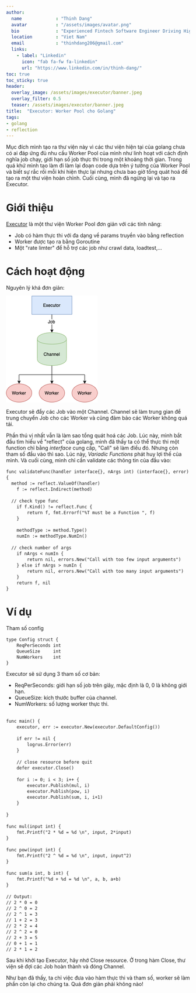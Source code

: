 ```yaml
---
author:
  name             : "Thinh Dang"
  avatar           : "/assets/images/avatar.png"
  bio              : "Experienced Fintech Software Engineer Driving High-Performance Solutions"
  location         : "Viet Nam"
  email            : "thinhdang206@gmail.com"
  links:
    - label: "Linkedin"
      icon: "fab fa-fw fa-linkedin"
      url: "https://www.linkedin.com/in/thinh-dang/"
toc: true
toc_sticky: true
header:
  overlay_image: /assets/images/executor/banner.jpeg
  overlay_filter: 0.5 
  teaser: /assets/images/executor/banner.jpeg
title:  "Executor: Worker Pool cho Golang"
tags: 
- golang
- reflection
---
```


Mục đích mình tạo ra thư viện này vì các thư viện hiện tại của golang chưa có ai đáp ứng đủ nhu cầu Worker Pool của mình như linh hoạt với cách định nghĩa job chạy, giới hạn số job thực thi trong một khoảng thời gian. Trong quá khứ mình tạo làm đi làm lại đoạn code dựa trên ý tưởng của Worker Pool và biết sự rắc rối mỗi khi hiện thực lại nhưng chưa bao giờ tổng quát hoá để tạo ra một thư viện hoàn chỉnh. Cuối cùng, mình đã ngừng lại và tạo ra Executor.

# Giới thiệu

[Executor](https://github.com/thinhdanggroup/executor) là một thư viện Worker Pool đơn giản với các tính năng:

- Job có hàm thực thi với đa dạng về params truyền vào bằng reflection
- Worker được tạo ra bằng Goroutine
- Một "rate limter" để hỗ trợ các job như crawl data, loadtest,...

# Cách hoạt động

Nguyên lý khá đơn giản:

![grpc-web-model](/assets/images/executor/executor.png)

Executor sẽ đẩy các Job vào một Channel. Channel sẽ làm trung gian để trung chuyển Job cho các Worker và cũng đảm bảo các Worker không quá tải.

Phần thú vị nhất vẫn là làm sao tổng quát hoá các Job. Lúc này, mình bắt đầu tìm hiểu về "reflect" của golang, mình đã thấy ta có thể thực thi một function chỉ bằng *interface* cung cấp, "Call" sẽ làm điều đó. Nhưng còn tham số đầu vào thì sao. Lúc này, *Variadic Functions* phát huy lợi thế của mình. Và cuối cùng, mình chỉ cần validate các thông tin của đầu vào:

```golang
func validateFunc(handler interface{}, nArgs int) (interface{}, error) {
  method := reflect.ValueOf(handler)
	f := reflect.Indirect(method)

  // check type func
	if f.Kind() != reflect.Func {
		return f, fmt.Errorf("%T must be a Function ", f)
	}

	methodType := method.Type()
	numIn := methodType.NumIn()

  // check number of args 
	if nArgs < numIn {
		return nil, errors.New("Call with too few input arguments")
	} else if nArgs > numIn {
		return nil, errors.New("Call with too many input arguments")
	}
	return f, nil
}
```

# Ví dụ

Tham số config

```golang
type Config struct {
	ReqPerSeconds int
	QueueSize     int
	NumWorkers    int
}
```

Executor sẽ sử dụng 3 tham số cơ bản:

- ReqPerSeconds: giới hạn số job trên giây, mặc định là 0, 0 là không giới hạn.
- QueueSize: kích thước buffer của channel.
- NumWorkers: số lượng worker thực thi.

```golang

func main() {
	executor, err := executor.New(executor.DefaultConfig())

	if err != nil {
		logrus.Error(err)
	}

	// close resource before quit
	defer executor.Close()

	for i := 0; i < 3; i++ {
		executor.Publish(mul, i)
		executor.Publish(pow, i)
		executor.Publish(sum, i, i+1)
	}

}

func mul(input int) {
	fmt.Printf("2 * %d = %d \n", input, 2*input)
}

func pow(input int) {
	fmt.Printf("2 ^ %d = %d \n", input, input^2)
}

func sum(a int, b int) {
	fmt.Printf("%d + %d = %d \n", a, b, a+b)
}

// Output:
// 2 * 0 = 0 
// 2 ^ 0 = 2 
// 2 ^ 1 = 3 
// 1 + 2 = 3 
// 2 * 2 = 4 
// 2 ^ 2 = 0 
// 2 + 3 = 5 
// 0 + 1 = 1 
// 2 * 1 = 2

```

Sau khi khởi tạo Executor, hãy nhớ Close resource. Ở trong hàm Close, thư viện sẽ đợi các Job hoàn thành và đóng Channel.

Như bạn đã thấy, ta chỉ việc đưa vào hàm thực thi và tham số, worker sẽ làm phần còn lại cho chúng ta. Quá đơn giản phải không nào!

